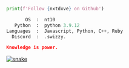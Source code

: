 ```python
print(f'Follow {nxtdxve} on Github')
```

```python
       OS  :  nt10
   Python  :  python 3.9.12
Languages  :  Javascript, Python, C++, Ruby
  Discord  :  .swizzy.
```

```json
Knowledge is power.
```

<a href="https://bit.ly/3Itby9U" target="_blank"><img src="https://user-images.githubusercontent.com/89356515/178145570-bc26c5be-24b7-4de4-9b77-7f1dde8c4414.svg" alt="snake"></a>




